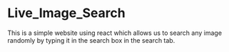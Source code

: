 # Live_Image_Search

This is a simple website using react which allows us to search any image randomly by typing it in the search box in the search tab.
